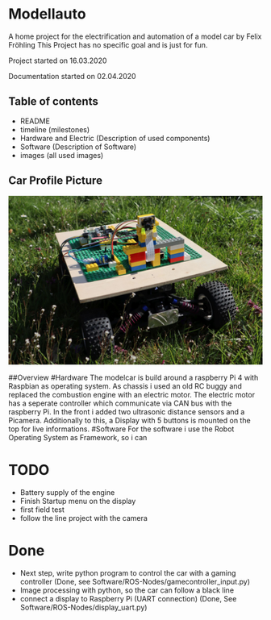 # Modellauto
A home project for the electrification and automation of a model car by Felix Fröhling
This Project has no specific goal and is just for fun.

Project started on 16.03.2020

Documentation started on 02.04.2020


## Table of contents
- README
- timeline (milestones)
- Hardware and Electric (Description of used components)
- Software (Description of Software)
- images (all used images)


## Car Profile Picture
<img src="/images/car_outdoor.jpg" width="600">

##Overview
#Hardware
The modelcar is build around a raspberry Pi 4 with Raspbian as operating system.
As chassis i used an old RC buggy and replaced the combustion engine with an electric motor.
The electric motor has a seperate controller which communicate via CAN bus with the raspberry Pi.
In the front i added two ultrasonic distance sensors and a Picamera.
Additionally to this, a Display with 5 buttons is mounted on the top for live informations.
#Software
For the software i use the Robot Operating System as Framework, so i can 


# TODO
- Battery supply of the engine
- Finish Startup menu on the display
- first field test
- follow the line project with the camera

# Done
- Next step, write python program to control the car with a gaming controller (Done, see Software/ROS-Nodes/gamecontroller_input.py)
- Image processing with python, so the car can follow a black line
- connect a display to Raspberry Pi (UART connection) (Done, See Software/ROS-Nodes/display_uart.py)
